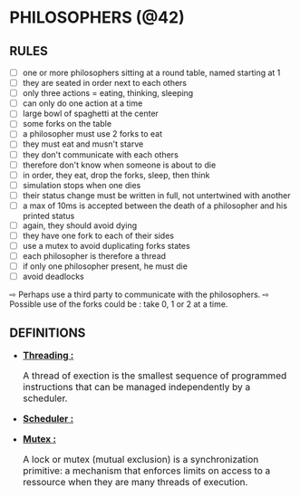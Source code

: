 # PHILOSOPHERS (@42)
## RULES

- [ ] one or more philosophers sitting at a round table, named starting at 1
- [ ] they are seated in order next to each others
- [ ] only three actions = eating, thinking, sleeping
- [ ] can only do one action at a time
- [ ] large bowl of spaghetti at the center
- [ ] some forks on the table
- [ ]	a philosopher must use 2 forks to eat
- [ ] they must eat and musn't starve
- [ ] they don't communicate with each others
- [ ] therefore don't know when someone is about to die
- [ ] in order, they eat, drop the forks, sleep, then think
- [ ] simulation stops when one dies
- [ ] their status change must be written in full, not untertwined with another
- [ ] a max of 10ms is accepted between the death of a philosopher and his printed status
- [ ] again, they should avoid dying
- [ ] they have one fork to each of their sides
- [ ] use a mutex to avoid duplicating forks states
- [ ] each philosopher is therefore a thread
- [ ] if only one philosopher present, he must die
- [ ] avoid deadlocks

⇨ Perhaps use a third party to communicate with the philosophers.
⇨ Possible use of the forks could be : take 0, 1 or 2 at a time.

## DEFINITIONS

- <font size="3"><ins>**Threading :**<font> <br>

	A thread of exection is the smallest sequence of programmed instructions that can be managed independently by a scheduler.

- <font size="3"><ins>**Scheduler :**<font> <br>


- <font size="3"><ins>**Mutex :**<font> <br>

	A lock or mutex (mutual exclusion) is a synchronization primitive: a mechanism that enforces limits on access to a ressource when they are many threads of execution.